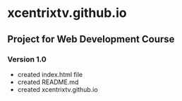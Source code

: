 # xcentrixtv.github.io
## Project for Web Development Course

### Version 1.0

* created index.html file
* created README.md
* created xcentrixtv.github.io
